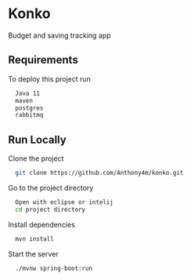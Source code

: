 
# Konko

Budget and saving tracking app



## Requirements

To deploy this project run

```bash
  Java 11
  maven
  postgres
  rabbitmq
```


## Run Locally

Clone the project

```bash
  git clone https://github.com/Anthony4m/konko.git
```

Go to the project directory

```bash
  Open with eclipse or intelij
  cd project directory
```

Install dependencies

```bash
  mvn install
```

Start the server

```bash
  ./mvnw spring-boot:run
```

